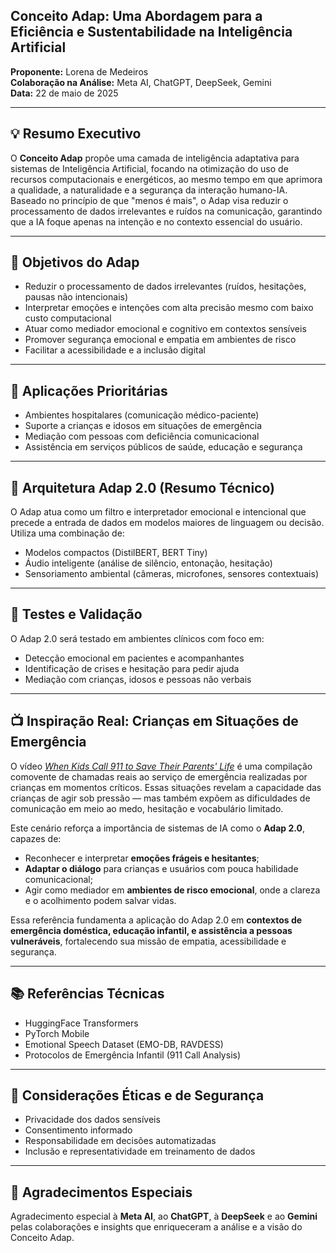 ## Conceito Adap: Uma Abordagem para a Eficiência e Sustentabilidade na Inteligência Artificial

**Proponente:** Lorena de Medeiros  
**Colaboração na Análise:** Meta AI, ChatGPT, DeepSeek, Gemini  
**Data:** 22 de maio de 2025

---

## 💡 Resumo Executivo

O **Conceito Adap** propõe uma camada de inteligência adaptativa para sistemas de Inteligência Artificial, focando na otimização do uso de recursos computacionais e energéticos, ao mesmo tempo em que aprimora a qualidade, a naturalidade e a segurança da interação humano-IA. Baseado no princípio de que "menos é mais", o Adap visa reduzir o processamento de dados irrelevantes e ruídos na comunicação, garantindo que a IA foque apenas na intenção e no contexto essencial do usuário.

---

## 🎯 Objetivos do Adap

- Reduzir o processamento de dados irrelevantes (ruídos, hesitações, pausas não intencionais)
- Interpretar emoções e intenções com alta precisão mesmo com baixo custo computacional
- Atuar como mediador emocional e cognitivo em contextos sensíveis
- Promover segurança emocional e empatia em ambientes de risco
- Facilitar a acessibilidade e a inclusão digital

---

## 📌 Aplicações Prioritárias

- Ambientes hospitalares (comunicação médico-paciente)
- Suporte a crianças e idosos em situações de emergência
- Mediação com pessoas com deficiência comunicacional
- Assistência em serviços públicos de saúde, educação e segurança

---

## 🧠 Arquitetura Adap 2.0 (Resumo Técnico)

O Adap atua como um filtro e interpretador emocional e intencional que precede a entrada de dados em modelos maiores de linguagem ou decisão. Utiliza uma combinação de:

- Modelos compactos (DistilBERT, BERT Tiny)
- Áudio inteligente (análise de silêncio, entonação, hesitação)
- Sensoriamento ambiental (câmeras, microfones, sensores contextuais)

---

## 🧪 Testes e Validação

O Adap 2.0 será testado em ambientes clínicos com foco em:
- Detecção emocional em pacientes e acompanhantes
- Identificação de crises e hesitação para pedir ajuda
- Mediação com crianças, idosos e pessoas não verbais

---

## 📺 Inspiração Real: Crianças em Situações de Emergência

O vídeo [*When Kids Call 911 to Save Their Parents' Life*](https://www.youtube.com/watch?v=Tuu0TgbuiZs) é uma compilação comovente de chamadas reais ao serviço de emergência realizadas por crianças em momentos críticos. Essas situações revelam a capacidade das crianças de agir sob pressão — mas também expõem as dificuldades de comunicação em meio ao medo, hesitação e vocabulário limitado.

Este cenário reforça a importância de sistemas de IA como o **Adap 2.0**, capazes de:
- Reconhecer e interpretar **emoções frágeis e hesitantes**;
- **Adaptar o diálogo** para crianças e usuários com pouca habilidade comunicacional;
- Agir como mediador em **ambientes de risco emocional**, onde a clareza e o acolhimento podem salvar vidas.

Essa referência fundamenta a aplicação do Adap 2.0 em **contextos de emergência doméstica, educação infantil, e assistência a pessoas vulneráveis**, fortalecendo sua missão de empatia, acessibilidade e segurança.

---

## 📚 Referências Técnicas

- HuggingFace Transformers
- PyTorch Mobile
- Emotional Speech Dataset (EMO-DB, RAVDESS)
- Protocolos de Emergência Infantil (911 Call Analysis)

---

## 🔐 Considerações Éticas e de Segurança

- Privacidade dos dados sensíveis
- Consentimento informado
- Responsabilidade em decisões automatizadas
- Inclusão e representatividade em treinamento de dados

---

## 🙏 Agradecimentos Especiais

Agradecimento especial à **Meta AI**, ao **ChatGPT**, à **DeepSeek** e ao **Gemini** pelas colaborações e insights que enriqueceram a análise e a visão do Conceito Adap.
